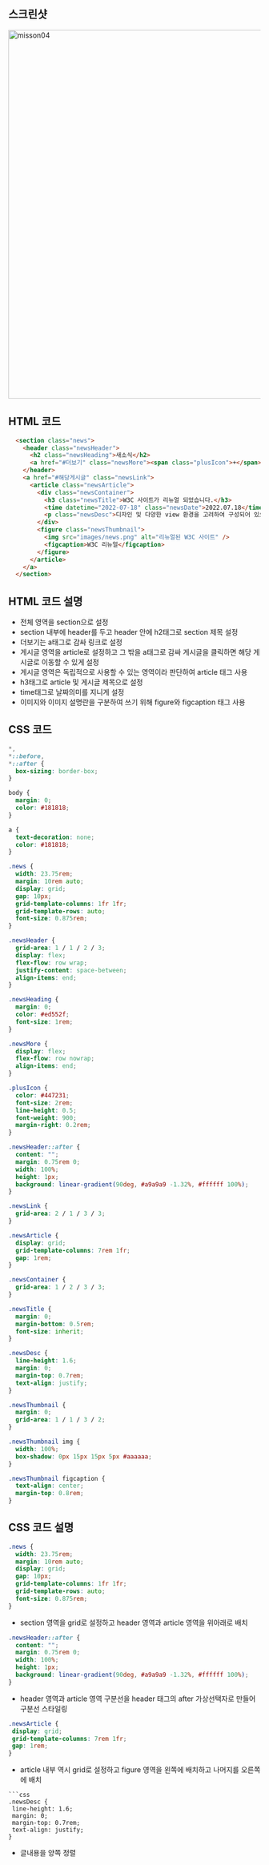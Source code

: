 ## 스크린샷
<img width="737" alt="misson04" src="https://github.com/cfgop23/home-work/assets/103302206/934330fc-07b3-4dee-aef1-473ce0ecc05c">

## HTML 코드
```html
  <section class="news">
    <header class="newsHeader">
      <h2 class="newsHeading">새소식</h2>
      <a href="#더보기" class="newsMore"><span class="plusIcon">+</span><span>더보기</span></a>
    </header>
    <a href="#해당게시글" class="newsLink">
      <article class="newsArticle">
        <div class="newsContainer">
          <h3 class="newsTitle">W3C 사이트가 리뉴얼 되었습니다.</h3>
          <time datetime="2022-07-18" class="newsDate">2022.07.18</time>
          <p class="newsDesc">디자인 및 다양한 view 환경을 고려하여 구성되어 있으며, 기존보다 최신 정보 및 개발자를 위한 기술 가이드도 찾기 쉽도록 구성되어 있습니다.</p>
        </div>
        <figure class="newsThumbnail">
          <img src="images/news.png" alt="리뉴얼된 W3C 사이트" />
          <figcaption>W3C 리뉴얼</figcaption>
        </figure>
      </article>
    </a>
  </section>
```
## HTML 코드 설명 
- 전체 영역을 section으로 설정
- section 내부에 header를 두고 header 안에 h2태그로 section 제목 설정
- 더보기는 a태그로 감싸 링크로 설정
- 게시글 영역을 article로 설정하고 그 밖을 a태그로 감싸 게시글을 클릭하면 해당 게시글로 이동할 수 있게 설정
- 게시글 영역은 독립적으로 사용할 수 있는 영역이라 판단하여 article 태그 사용
- h3태그로 article 및 게시글 제목으로 설정
- time태그로 날짜의미를 지니게 설정
- 이미지와 이미지 설명란을 구분하여 쓰기 위해 figure와 figcaption 태그 사용

## CSS 코드
```css
*,
*::before,
*::after {
  box-sizing: border-box;
}

body {
  margin: 0;
  color: #181818;
}

a {
  text-decoration: none;
  color: #181818;
}

.news {
  width: 23.75rem;
  margin: 10rem auto;
  display: grid;
  gap: 10px;
  grid-template-columns: 1fr 1fr;
  grid-template-rows: auto;
  font-size: 0.875rem;
}

.newsHeader {
  grid-area: 1 / 1 / 2 / 3;
  display: flex;
  flex-flow: row wrap;
  justify-content: space-between;
  align-items: end;
}

.newsHeading {
  margin: 0;
  color: #ed552f;
  font-size: 1rem;
}

.newsMore {
  display: flex;
  flex-flow: row nowrap;
  align-items: end;
}

.plusIcon {
  color: #447231;
  font-size: 2rem;
  line-height: 0.5;
  font-weight: 900;
  margin-right: 0.2rem;
}

.newsHeader::after {
  content: "";
  margin: 0.75rem 0;
  width: 100%;
  height: 1px;
  background: linear-gradient(90deg, #a9a9a9 -1.32%, #ffffff 100%);
}

.newsLink {
  grid-area: 2 / 1 / 3 / 3;
}

.newsArticle {
  display: grid;
  grid-template-columns: 7rem 1fr;
  gap: 1rem;
}

.newsContainer {
  grid-area: 1 / 2 / 3 / 3;
}

.newsTitle {
  margin: 0;
  margin-bottom: 0.5rem;
  font-size: inherit;
}

.newsDesc {
  line-height: 1.6;
  margin: 0;
  margin-top: 0.7rem;
  text-align: justify;
}

.newsThumbnail {
  margin: 0;
  grid-area: 1 / 1 / 3 / 2;
}

.newsThumbnail img {
  width: 100%;
  box-shadow: 0px 15px 15px 5px #aaaaaa;
}

.newsThumbnail figcaption {
  text-align: center;
  margin-top: 0.8rem;
}
```
## CSS 코드 설명
```css
.news {
  width: 23.75rem;
  margin: 10rem auto;
  display: grid;
  gap: 10px;
  grid-template-columns: 1fr 1fr;
  grid-template-rows: auto;
  font-size: 0.875rem;
}
```
- section 영역을 grid로 설정하고 header 영역과 article 영역을 위아래로 배치
```css
.newsHeader::after {
  content: "";
  margin: 0.75rem 0;
  width: 100%;
  height: 1px;
  background: linear-gradient(90deg, #a9a9a9 -1.32%, #ffffff 100%);
}
```
- header 영역과 article 영역 구분선을 header 태그의 after 가상선택자로 만들어 구분선 스타일링
 ```css
 .newsArticle {
  display: grid;
  grid-template-columns: 7rem 1fr;
  gap: 1rem;
}
```
- article 내부 역시 grid로 설정하고 figure 영역을 왼쪽에 배치하고 나머지를 오른쪽에 배치

 ```css역
 ```css
 .newsDesc {
  line-height: 1.6;
  margin: 0;
  margin-top: 0.7rem;
  text-align: justify;
}
```
- 글내용을 양쪽 정렬
